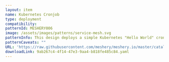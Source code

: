 ```yaml
---
layout: item
name: Kubernetes Cronjob
type: deployment
compatibility: 
patternId: MESHERY006
image: /assets/images/patterns/service-mesh.svg
patternInfo: This design deploys a simple Kubernetes "Hello World" cronjob
patternCaveats: ""
URL: 'https://raw.githubusercontent.com/meshery/meshery.io/master/catalog/9ab267c4-4f14-47e3-9aa4-b818fe485c84.yaml'
downloadLink: 9ab267c4-4f14-47e3-9aa4-b818fe485c84.yaml
---
```

